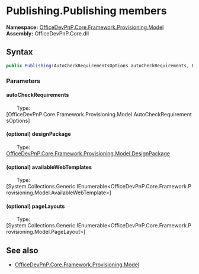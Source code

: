 # Publishing.Publishing members 
**Namespace:** [OfficeDevPnP.Core.Framework.Provisioning.Model](OfficeDevPnP.Core.Framework.Provisioning.Model.md)  
**Assembly:** OfficeDevPnP.Core.dll  
## Syntax
```C#
public Publishing(AutoCheckRequirementsOptions autoCheckRequirements, DesignPackage designPackage, IEnumerable<AvailableWebTemplate> availableWebTemplates, IEnumerable<PageLayout> pageLayouts)
```
### Parameters
#### autoCheckRequirements
&emsp;&emsp;Type: [OfficeDevPnP.Core.Framework.Provisioning.Model.AutoCheckRequirementsOptions] 
#### 
#### (optional) designPackage
&emsp;&emsp;Type: [OfficeDevPnP.Core.Framework.Provisioning.Model.DesignPackage](OfficeDevPnP.Core.Framework.Provisioning.Model.DesignPackage.md) 
#### 
#### (optional) availableWebTemplates
&emsp;&emsp;Type: [System.Collections.Generic.IEnumerable<OfficeDevPnP.Core.Framework.Provisioning.Model.AvailableWebTemplate>] 
#### 
#### (optional) pageLayouts
&emsp;&emsp;Type: [System.Collections.Generic.IEnumerable<OfficeDevPnP.Core.Framework.Provisioning.Model.PageLayout>] 
#### 
## See also
- [OfficeDevPnP.Core.Framework.Provisioning.Model](OfficeDevPnP.Core.Framework.Provisioning.Model.md)
